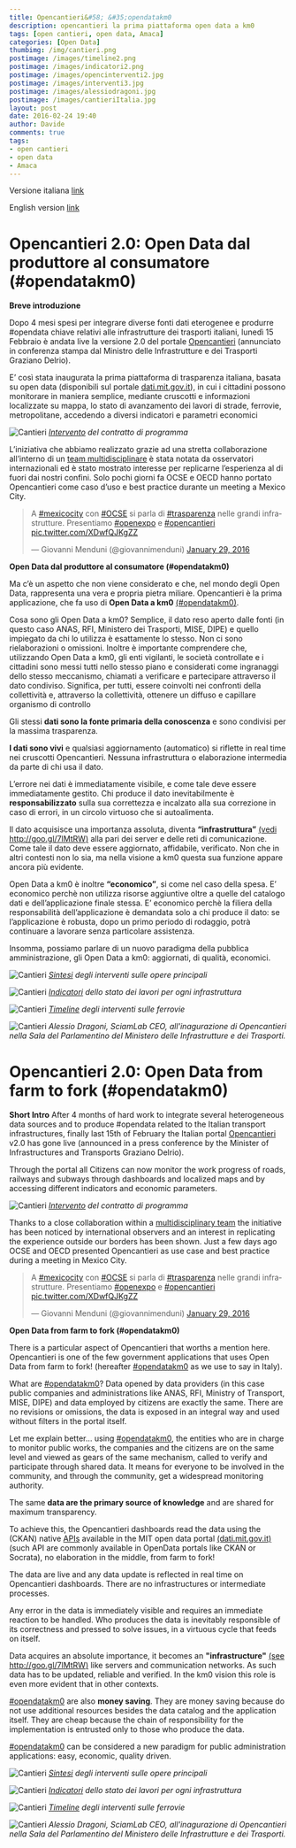 ```yaml
---
title: Opencantieri&#58; &#35;opendatakm0
description: opencantieri la prima piattaforma open data a km0
tags: [open cantieri, open data, Amaca]
categories: [Open Data]
thumbimg: /img/cantieri.png
postimage: /images/timeline2.png
postimage: /images/indicatori2.png
postimage: /images/opencinterventi2.jpg
postimage: /images/interventi3.jpg
postimage: /images/alessiodragoni.jpg 
postimage: /images/cantieriItalia.jpg
layout: post
date: 2016-02-24 19:40
author: Davide
comments: true
tags:
- open cantieri
- open data
- Amaca
---
```


<a name="abcc"></a>

Versione italiana [link](#abcc)

English version [link](#aabb)  


Opencantieri 2.0: Open Data dal produttore al consumatore (#opendatakm0)
====

**Breve introduzione**

Dopo 4 mesi spesi per integrare diverse fonti dati eterogenee e produrre #opendata chiave relativi alle infrastrutture dei trasporti italiani, lunedì 15 Febbraio è andata live la versione 2.0 del portale [Opencantieri](http://opencantieri.mit.gov.it/) (annunciato in conferenza stampa dal Ministro delle Infrastrutture e dei Trasporti Graziano Delrio).

E’ così stata inaugurata la  prima piattaforma di trasparenza italiana, basata su open data (disponibili sul portale [dati.mit.gov.it](http://dati.mit.gov.it/catalog/dataset)), in cui i cittadini possono monitorare in maniera semplice, mediante cruscotti e informazioni localizzate su mappa, lo stato di avanzamento dei lavori di strade, ferrovie, metropolitane, accedendo a diversi indicatori e parametri economici

![Cantieri](https://github.com/sciamlab/blog/blob/gh-pages/images/interventi3.jpg?raw=true)
*[Intervento](http://opencantieri.mit.gov.it/contratti) del contratto di programma*

L’iniziativa che abbiamo realizzato grazie ad una stretta collaborazione all’interno di un [team multidisciplinare](http://opencantieri.mit.gov.it/crediti) è stata notata da osservatori internazionali ed è stato mostrato interesse per replicarne l’esperienza al di fuori dai nostri confini. Solo pochi giorni fa OCSE‬ e ‪‎OECD‬ hanno portato Opencantieri come caso d’uso e best practice durante un meeting a Mexico City.

<blockquote class="twitter-tweet" data-lang="en"><p lang="it" dir="ltr">A <a href="https://twitter.com/hashtag/mexicocity?src=hash">#mexicocity</a> con <a href="https://twitter.com/hashtag/OCSE?src=hash">#OCSE</a> si parla di <a href="https://twitter.com/hashtag/trasparenza?src=hash">#trasparenza</a> nelle grandi infrastrutture. Presentiamo <a href="https://twitter.com/hashtag/openexpo?src=hash">#openexpo</a> e <a href="https://twitter.com/hashtag/opencantieri?src=hash">#opencantieri</a> <a href="https://t.co/XDwfQJKgZZ">pic.twitter.com/XDwfQJKgZZ</a></p>&mdash; Giovanni Menduni (@giovannimenduni) <a href="https://twitter.com/giovannimenduni/status/693101424465432576">January 29, 2016</a></blockquote>
<script async src="//platform.twitter.com/widgets.js" charset="utf-8"></script>

**Open Data dal produttore al consumatore (#opendatakm0)**

Ma c’è un aspetto che non viene considerato e che, nel mondo degli Open Data, rappresenta una vera e propria pietra miliare. Opencantieri è la prima applicazione, che fa uso di **Open Data a km0** [(#opendatakm0)](https://twitter.com/search?f=tweets&q=%23opendatakm0&src=typd).

Cosa sono gli Open Data a km0? Semplice, il dato reso aperto dalle fonti (in questo caso ANAS, RFI, Ministero dei Trasporti, MISE, DIPE) e quello impiegato da chi lo utilizza è esattamente lo stesso. Non ci sono rielaborazioni o omissioni. Inoltre è importante comprendere che, utilizzando Open Data a km0, gli enti vigilanti, le società controllate e i cittadini sono messi tutti nello stesso piano e considerati come ingranaggi dello stesso meccanismo, chiamati a verificare e partecipare attraverso il dato condiviso. Significa, per tutti, essere coinvolti nei confronti della collettività e, attraverso la collettività, ottenere un diffuso e capillare organismo di controllo

Gli stessi **dati sono la fonte primaria della conoscenza** e sono condivisi per la massima trasparenza.

**I dati sono vivi** e qualsiasi aggiornamento (automatico) si riflette in real time nei cruscotti Opencantieri. Nessuna infrastruttura o elaborazione intermedia da parte di chi usa il dato.

L’errore nei dati è immediatamente visibile, e come tale deve essere immediatamente gestito. Chi produce il dato inevitabilmente è **responsabilizzato** sulla sua correttezza e incalzato alla sua correzione in caso di errori, in un circolo virtuoso che si autoalimenta.

Il dato acquisisce una importanza assoluta, diventa **“infrastruttura”** [(vedi http://goo.gl/7lMtRW)](http://www.techeconomy.it/2016/01/27/open-data-tutta-colpa-un-not-available/) alla pari dei server e delle reti di comunicazione. Come tale il dato deve essere aggiornato, affidabile, verificato. Non che in altri contesti non lo sia, ma nella visione a km0 questa sua funzione appare ancora più evidente.

Open Data a km0 è inoltre **“economico”**, si come nel caso della spesa. E’ economico perchè non utilizza risorse aggiuntive oltre a quelle del catalogo dati e dell’applicazione finale stessa. E’ economico perchè la filiera della responsabilità dell’applicazione è demandata solo a chi produce il dato: se l’applicazione è robusta, dopo un primo periodo di rodaggio, potrà continuare a lavorare senza particolare assistenza.

Insomma, possiamo parlare di un nuovo paradigma della pubblica amministrazione, gli Open Data a km0: aggiornati, di qualità, economici.

![Cantieri](https://github.com/sciamlab/blog/blob/gh-pages/images/opencinterventi2.jpg?raw=true)
*[Sintesi](http://opencantieri.mit.gov.it/interventi) degli interventi sulle opere principali*

![Cantieri](https://github.com/sciamlab/blog/blob/gh-pages/images/indicatori2.png?raw=true)
*[Indicatori](http://opencantieri.mit.gov.it/indicatori) dello stato dei lavori per ogni infrastruttura*

![Cantieri](https://github.com/sciamlab/blog/blob/gh-pages/images/timeline2.png?raw=true)
*[Timeline](http://opencantieri.mit.gov.it/timeline5) degli interventi sulle ferrovie*

![Cantieri](https://github.com/sciamlab/blog/blob/gh-pages/images/alessiodragoni.jpg?raw=true)
*Alessio Dragoni, SciamLab CEO, all'inagurazione di Opencantieri nella Sala del Parlamentino del Ministero delle Infrastrutture e dei Trasporti.*



<a name="aabb"></a>

Opencantieri 2.0: Open Data from farm to fork (#opendatakm0)
====

**Short Intro**
After 4 months of hard work to integrate several heterogeneous data sources and to produce #opendata related to the Italian transport infrastructures, finally last 15th of February the Italian portal [Opencantieri](http://opencantieri.mit.gov.it/) v2.0 has gone live (announced in a press conference by the Minister of Infrastructures and Transports Graziano Delrio).

Through the portal all Citizens can now monitor the work progress of roads, railways and subways through dashboards and localized maps and by accessing different indicators and economic parameters. 

![Cantieri](https://github.com/sciamlab/blog/blob/gh-pages/images/interventi3.jpg?raw=true)
*[Intervento](http://opencantieri.mit.gov.it/contratti) del contratto di programma*

Thanks to a close collaboration within a [multidisciplinary team](http://opencantieri.mit.gov.it/crediti) the initiative has been noticed by international observers and an interest in replicating the experience outside our borders has been shown. Just a few days ago OCSE and OECD presented Opencantieri as use case and best practice during a meeting in Mexico City.

<blockquote class="twitter-tweet" data-lang="en"><p lang="it" dir="ltr">A <a href="https://twitter.com/hashtag/mexicocity?src=hash">#mexicocity</a> con <a href="https://twitter.com/hashtag/OCSE?src=hash">#OCSE</a> si parla di <a href="https://twitter.com/hashtag/trasparenza?src=hash">#trasparenza</a> nelle grandi infrastrutture. Presentiamo <a href="https://twitter.com/hashtag/openexpo?src=hash">#openexpo</a> e <a href="https://twitter.com/hashtag/opencantieri?src=hash">#opencantieri</a> <a href="https://t.co/XDwfQJKgZZ">pic.twitter.com/XDwfQJKgZZ</a></p>&mdash; Giovanni Menduni (@giovannimenduni) <a href="https://twitter.com/giovannimenduni/status/693101424465432576">January 29, 2016</a></blockquote>
<script async src="//platform.twitter.com/widgets.js" charset="utf-8"></script>

**Open Data from farm to fork (#opendatakm0)**

There is a particular aspect of Opencantieri that worths a mention here. Opencantieri is one of the few government applications that uses Open Data from farm to fork! (hereafter [#opendatakm0](https://twitter.com/search?f=tweets&q=%23opendatakm0&src=typd) as we use to say in Italy).

What are [#opendatakm0](https://twitter.com/search?f=tweets&q=%23opendatakm0&src=typd)? Data opened by data providers (in this case public companies and administrations like ANAS, RFI, Ministry of Transport, MISE, DIPE) and data employed by citizens are exactly the same. There are no revisions or omissions, the data is exposed in an integral way and used without filters in the portal itself.

Let me explain better… using [#opendatakm0](https://twitter.com/search?f=tweets&q=%23opendatakm0&src=typd), the entities who are in charge to monitor public works, the companies and the citizens are on the same level and viewed as gears of the same mechanism, called to verify and participate through shared data. It means for everyone to be involved in the community, and through the community, get a widespread monitoring authority.

The same **data are the primary source of knowledge** and are shared for maximum transparency.

To achieve this, the Opencantieri dashboards read the data using the (CKAN) native [APIs](http://docs.ckan.org/en/ckan-2.2/api.html) available in the MIT open data portal [(dati.mit.gov.it)](http://dati.mit.gov.it/catalog/dataset) (such API are commonly available in OpenData portals like CKAN or Socrata), no elaboration in the middle, from farm to fork!

The data are live and any data update is reflected in real time on Opencantieri dashboards. There are no infrastructures or intermediate processes.

Any error in the data is immediately visible and requires an immediate reaction to be handled. Who produces the data is inevitably responsible of its correctness and pressed to solve issues, in a virtuous cycle that feeds on itself.

Data acquires an absolute importance, it becomes an **"infrastructure"** [(see http://goo.gl/7lMtRW)](http://www.techeconomy.it/2016/01/27/open-data-tutta-colpa-un-not-available/) like servers and communication networks. As such data has to be updated, reliable and verified. In the km0 vision this role is even more evident that in other contexts.

[#opendatakm0](https://twitter.com/search?f=tweets&q=%23opendatakm0&src=typd) are also **money saving**. They are money saving because do not use additional resources besides the data catalog and the application itself. They are cheap because the chain of responsibility for the implementation is entrusted only to those who produce the data.

[#opendatakm0](https://twitter.com/search?f=tweets&q=%23opendatakm0&src=typd) can be considered a new paradigm for public administration applications: easy, economic, quality driven.

![Cantieri](https://github.com/sciamlab/blog/blob/gh-pages/images/opencinterventi2.jpg?raw=true)
*[Sintesi](http://opencantieri.mit.gov.it/interventi) degli interventi sulle opere principali*

![Cantieri](https://github.com/sciamlab/blog/blob/gh-pages/images/indicatori2.png?raw=true)
*[Indicatori](http://opencantieri.mit.gov.it/indicatori) dello stato dei lavori per ogni infrastruttura*

![Cantieri](https://github.com/sciamlab/blog/blob/gh-pages/images/timeline2.png?raw=true)
*[Timeline](http://opencantieri.mit.gov.it/timeline5) degli interventi sulle ferrovie*

![Cantieri](https://github.com/sciamlab/blog/blob/gh-pages/images/alessiodragoni.jpg?raw=true)
*Alessio Dragoni, SciamLab CEO, all'inagurazione di Opencantieri nella Sala del Parlamentino del Ministero delle Infrastrutture e dei Trasporti.*
